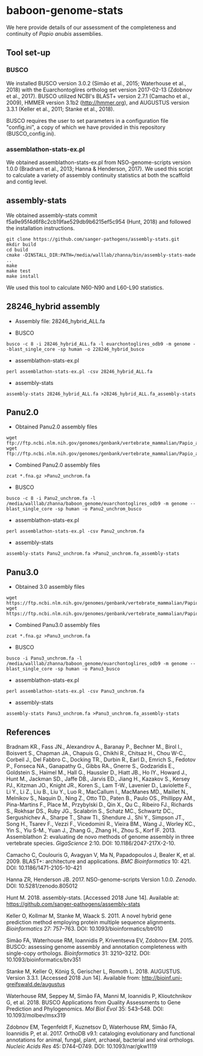 # baboon-genome-stats
We here provide details of our assessment of the completeness and continuity of
*Papio anubis* assemblies.  

## Tool set-up  

### BUSCO  
We installed BUSCO version 3.0.2 (Simão et al., 2015; Waterhouse et al., 2018) with the Euarchontoglires ortholog set version 2017-02-13 (Zdobnov et al., 2017). BUSCO utilized NCBI's BLAST+ version 2.7.1 (Camacho et al., 2009), HMMER version 3.1b2 (http://hmmer.org), and AUGUSTUS version 3.3.1 (Keller et al., 2011; Stanke et al., 2018).  

BUSCO requires the user to set parameters in a configuration file "config.ini", a copy of which we have provided in this repository (BUSCO_config.ini).  

### assemblathon-stats-ex.pl  
We obtained assemblathon-stats-ex.pl from NSO-genome-scripts version 1.0.0 (Bradnam et al., 2013; Hanna & Henderson, 2017).  We used this script to calculate a variety of assembly continuity statistics at both the scaffold and contig level.  

## assembly-stats  
We obtained assembly-stats commit f5a9e95f4d6f8c2cb19fae529db9b6215ef5c954 (Hunt, 2018) and followed the installation instructions.  
```
git clone https://github.com/sanger-pathogens/assembly-stats.git  
mkdir build  
cd build  
cmake -DINSTALL_DIR:PATH=/media/walllab/zhanna/bin/assembly-stats-made ..  
make  
make test  
make install  
```
We used this tool to calculate N60-N90 and L60-L90 statistics.  

## 28246_hybrid assembly  
* Assembly file: 28246_hybrid_ALL.fa  

* BUSCO  
```
busco -c 8 -i 28246_hybrid_ALL.fa -l euarchontoglires_odb9 -m genome --blast_single_core -sp human -o 228246_hybrid_busco  
```

* assemblathon-stats-ex.pl  
```
perl assemblathon-stats-ex.pl -csv 28246_hybrid_ALL.fa  
```

* assembly-stats  
```
assembly-stats 28246_hybrid_ALL.fa >28246_hybrid_ALL.fa_assembly-stats  
```

## Panu2.0  
* Obtained Panu2.0 assembly files  
```
wget ftp://ftp.ncbi.nlm.nih.gov/genomes/genbank/vertebrate_mammalian/Papio_anubis/all_assembly_versions/GCA_000264685.1_Panu_2.0/GCA_000264685.1_Panu_2.0_assembly_structure/Primary_Assembly/unplaced_scaffolds/FASTA/unplaced.scaf.fna.gz  
wget ftp://ftp.ncbi.nlm.nih.gov/genomes/genbank/vertebrate_mammalian/Papio_anubis/all_assembly_versions/GCA_000264685.1_Panu_2.0/GCA_000264685.1_Panu_2.0_assembly_structure/Primary_Assembly/placed_scaffolds/FASTA/*.fna.gz  
```

* Combined Panu2.0 assembly files  
```
zcat *.fna.gz >Panu2_unchrom.fa  
```

* BUSCO  
```
busco -c 8 -i Panu2_unchrom.fa -l /media/walllab/zhanna/baboon_genome/euarchontoglires_odb9 -m genome --blast_single_core -sp human -o Panu2_unchrom_busco  
```

* assemblathon-stats-ex.pl  
```
perl assemblathon-stats-ex.pl -csv Panu2_unchrom.fa  
```

* assembly-stats  
```
assembly-stats Panu2_unchrom.fa >Panu2_unchrom.fa_assembly-stats  
```

## Panu3.0  
* Obtained 3.0 assembly files  
```
wget https://ftp.ncbi.nlm.nih.gov/genomes/genbank/vertebrate_mammalian/Papio_anubis/latest_assembly_versions/GCA_000264685.2_Panu_3.0/GCA_000264685.2_Panu_3.0_assembly_structure/Primary_Assembly/placed_scaffolds/FASTA/*.fna.gz  
wget https://ftp.ncbi.nlm.nih.gov/genomes/genbank/vertebrate_mammalian/Papio_anubis/latest_assembly_versions/GCA_000264685.2_Panu_3.0/GCA_000264685.2_Panu_3.0_assembly_structure/Primary_Assembly/unplaced_scaffolds/FASTA/unplaced.scaf.fna.gz  

```
* Combined Panu3.0 assembly files  
```
zcat *.fna.gz >Panu3_unchrom.fa  
```

* BUSCO
```
busco -i Panu3_unchrom.fa -l /media/walllab/zhanna/baboon_genome/euarchontoglires_odb9 -m genome --blast_single_core -sp human -o Panu3_busco  
```

* assemblathon-stats-ex.pl  
```
perl assemblathon-stats-ex.pl -csv Panu3_unchrom.fa  
```

* assembly-stats  
```
assembly-stats Panu3_unchrom.fa >Panu3_unchrom.fa_assembly-stats  
```


## References  
Bradnam KR., Fass JN., Alexandrov A., Baranay P., Bechner M., Birol I., Boisvert S., Chapman JA., Chapuis G., Chikhi R., Chitsaz H., Chou W-C., Corbeil J., Del Fabbro C., Docking TR., Durbin R., Earl D., Emrich S., Fedotov P., Fonseca NA., Ganapathy G., Gibbs RA., Gnerre S., Godzaridis E., Goldstein S., Haimel M., Hall G., Haussler D., Hiatt JB., Ho IY., Howard J., Hunt M., Jackman SD., Jaffe DB., Jarvis ED., Jiang H., Kazakov S., Kersey PJ., Kitzman JO., Knight JR., Koren S., Lam T-W., Lavenier D., Laviolette F., Li Y., Li Z., Liu B., Liu Y., Luo R., MacCallum I., MacManes MD., Maillet N., Melnikov S., Naquin D., Ning Z., Otto TD., Paten B., Paulo OS., Phillippy AM., Pina-Martins F., Place M., Przybylski D., Qin X., Qu C., Ribeiro FJ., Richards S., Rokhsar DS., Ruby JG., Scalabrin S., Schatz MC., Schwartz DC., Sergushichev A., Sharpe T., Shaw TI., Shendure J., Shi Y., Simpson JT., Song H., Tsarev F., Vezzi F., Vicedomini R., Vieira BM., Wang J., Worley KC., Yin S., Yiu S-M., Yuan J., Zhang G., Zhang H., Zhou S., Korf IF. 2013. Assemblathon 2: evaluating de novo methods of genome assembly in three vertebrate species. *GigaScience* 2:10. DOI: 10.1186/2047-217X-2-10.  

Camacho C, Coulouris G, Avagyan V, Ma N, Papadopoulos J, Bealer K, et al. 2009. BLAST+: architecture and applications. *BMC Bioinformatics* 10: 421. DOI: 10.1186/1471-2105-10-421  

Hanna ZR, Henderson JB. 2017. NSO-genome-scripts Version 1.0.0. *Zenodo*. DOI: 10.5281/zenodo.805012  

Hunt M. 2018. assembly-stats. [Accessed 2018 June 14]. Available at: https://github.com/sanger-pathogens/assembly-stats  

Keller O, Kollmar M, Stanke M, Waack S. 2011. A novel hybrid gene prediction method employing protein multiple sequence alignments. *Bioinformatics* 27: 757–763. DOI: 10.1093/bioinformatics/btr010  

Simão FA, Waterhouse RM, Ioannidis P, Kriventseva EV, Zdobnov EM. 2015. BUSCO: assessing genome assembly and annotation completeness with single-copy orthologs. *Bioinformatics* 31: 3210–3212. DOI: 10.1093/bioinformatics/btv351  

Stanke M, Keller O, König S, Gerischer L, Romoth L. 2018. AUGUSTUS. Version 3.3.1. [Accessed 2018 Jun 14]. Available from: http://bioinf.uni-greifswald.de/augustus  

Waterhouse RM, Seppey M, Simão FA, Manni M, Ioannidis P, Klioutchnikov G, et al. 2018. BUSCO Applications from Quality Assessments to Gene Prediction and Phylogenomics. *Mol Biol Evol* 35: 543–548. DOI: 10.1093/molbev/msx319  

Zdobnov EM, Tegenfeldt F, Kuznetsov D, Waterhouse RM, Simão FA, Ioannidis P, et al. 2017. OrthoDB v9.1: cataloging evolutionary and functional annotations for animal, fungal, plant, archaeal, bacterial and viral orthologs. *Nucleic Acids Res* 45: D744–D749. DOI: 10.1093/nar/gkw1119  
